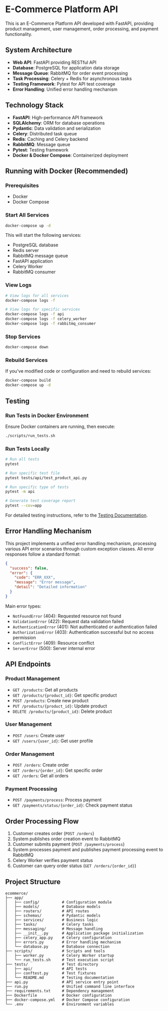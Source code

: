 # E-Commerce Platform API

This is an E-Commerce Platform API developed with FastAPI, providing product management, user management, order processing, and payment functionality.

## System Architecture

- **Web API**: FastAPI providing RESTful API
- **Database**: PostgreSQL for application data storage
- **Message Queue**: RabbitMQ for order event processing
- **Task Processing**: Celery + Redis for asynchronous tasks
- **Testing Framework**: Pytest for API test coverage
- **Error Handling**: Unified error handling mechanism

## Technology Stack

- **FastAPI**: High-performance API framework
- **SQLAlchemy**: ORM for database operations
- **Pydantic**: Data validation and serialization
- **Celery**: Distributed task queue
- **Redis**: Caching and Celery backend
- **RabbitMQ**: Message queue
- **Pytest**: Testing framework
- **Docker & Docker Compose**: Containerized deployment

## Running with Docker (Recommended)

### Prerequisites

- Docker
- Docker Compose

### Start All Services

```bash
docker-compose up -d
```

This will start the following services:
- PostgreSQL database
- Redis server
- RabbitMQ message queue
- FastAPI application
- Celery Worker
- RabbitMQ consumer

### View Logs

```bash
# View logs for all services
docker-compose logs -f

# View logs for specific services
docker-compose logs -f api
docker-compose logs -f celery_worker
docker-compose logs -f rabbitmq_consumer
```

### Stop Services

```bash
docker-compose down
```

### Rebuild Services

If you've modified code or configuration and need to rebuild services:

```bash
docker-compose build
docker-compose up -d
```
## Testing

### Run Tests in Docker Environment

Ensure Docker containers are running, then execute:

```bash
./scripts/run_tests.sh
```

### Run Tests Locally

```bash
# Run all tests
pytest

# Run specific test file
pytest tests/api/test_product_api.py

# Run specific type of tests
pytest -m api

# Generate test coverage report
pytest --cov=app
```

For detailed testing instructions, refer to the [Testing Documentation](tests/README.md).

## Error Handling Mechanism

This project implements a unified error handling mechanism, processing various API error scenarios through custom exception classes. All error responses follow a standard format:

```json
{
  "success": false,
  "error": {
    "code": "ERR_XXX",
    "message": "Error message",
    "detail": "Detailed information"
  }
}
```

Main error types:

- `NotFoundError` (404): Requested resource not found
- `ValidationError` (422): Request data validation failed
- `AuthenticationError` (401): Not authenticated or authentication failed
- `AuthorizationError` (403): Authentication successful but no access permission
- `ConflictError` (409): Resource conflict
- `ServerError` (500): Server internal error

## API Endpoints

### Product Management

- `GET /products`: Get all products
- `GET /products/{product_id}`: Get specific product
- `POST /products`: Create new product
- `PUT /products/{product_id}`: Update product
- `DELETE /products/{product_id}`: Delete product

### User Management

- `POST /users`: Create user
- `GET /users/{user_id}`: Get user profile

### Order Management

- `POST /orders`: Create order
- `GET /orders/{order_id}`: Get specific order
- `GET /orders`: Get all orders

### Payment Processing

- `POST /payments/process`: Process payment
- `GET /payments/status/{order_id}`: Check payment status

## Order Processing Flow

1. Customer creates order (`POST /orders`)
2. System publishes order creation event to RabbitMQ
3. Customer submits payment (`POST /payments/process`)
4. System processes payment and publishes payment processing event to RabbitMQ
5. Celery Worker verifies payment status
6. Customer can query order status (`GET /orders/{order_id}`)

## Project Structure

```
ecommerce/
├── app/
│   ├── config/          # Configuration module
│   ├── models/          # Database models
│   ├── routers/         # API routes
│   ├── schemas/         # Pydantic models
│   ├── services/        # Business logic
│   ├── tasks/           # Celery tasks
│   ├── messaging/       # Message handling
│   ├── __init__.py      # Application package initialization
│   ├── celery_app.py    # Celery configuration
│   ├── errors.py        # Error handling mechanism
│   └── database.py      # Database connection
├── scripts/             # Scripts and tools
│   ├── worker.py        # Celery Worker startup
│   └── run_tests.sh     # Test execution script
├── tests/               # Test directory
│   ├── api/             # API tests
│   ├── conftest.py      # Test fixtures
│   └── README.md        # Testing documentation
├── api.py               # API service entry point
├── run.py               # Unified command line interface
├── requirements.txt     # Dependency management
├── Dockerfile           # Docker configuration
├── docker-compose.yml   # Docker Compose configuration
└── .env                 # Environment variables
```